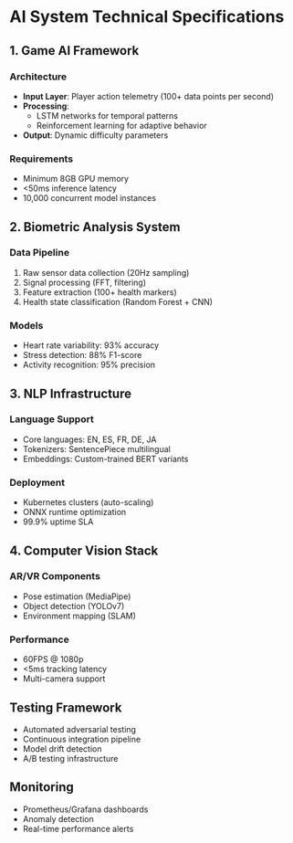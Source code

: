# AI System Technical Specifications

## 1. Game AI Framework

### Architecture

- **Input Layer**: Player action telemetry (100+ data points per second)
- **Processing**:
  - LSTM networks for temporal patterns
  - Reinforcement learning for adaptive behavior
- **Output**: Dynamic difficulty parameters

### Requirements

- Minimum 8GB GPU memory
- <50ms inference latency
- 10,000 concurrent model instances

## 2. Biometric Analysis System

### Data Pipeline

1. Raw sensor data collection (20Hz sampling)
2. Signal processing (FFT, filtering)
3. Feature extraction (100+ health markers)
4. Health state classification (Random Forest + CNN)

### Models

- Heart rate variability: 93% accuracy
- Stress detection: 88% F1-score
- Activity recognition: 95% precision

## 3. NLP Infrastructure

### Language Support

- Core languages: EN, ES, FR, DE, JA
- Tokenizers: SentencePiece multilingual
- Embeddings: Custom-trained BERT variants

### Deployment

- Kubernetes clusters (auto-scaling)
- ONNX runtime optimization
- 99.9% uptime SLA

## 4. Computer Vision Stack

### AR/VR Components

- Pose estimation (MediaPipe)
- Object detection (YOLOv7)
- Environment mapping (SLAM)

### Performance

- 60FPS @ 1080p
- <5ms tracking latency
- Multi-camera support

## Testing Framework

- Automated adversarial testing
- Continuous integration pipeline
- Model drift detection
- A/B testing infrastructure

## Monitoring

- Prometheus/Grafana dashboards
- Anomaly detection
- Real-time performance alerts
